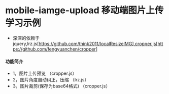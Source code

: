 # mobile-iamge-upload 移动端图片上传学习示例

* 深深的依赖于jquery,lrz.js[https://github.com/think2011/localResizeIMG],cropper.js[https://github.com/fengyuanchen/cropper]

#### 功能简介
* 1，图片上传预览 （cropper.js）
* 2，图片角度自动纠正，压缩 （lrz.js）
* 3，图片裁剪(保存为base64格式) （cropper.js）

